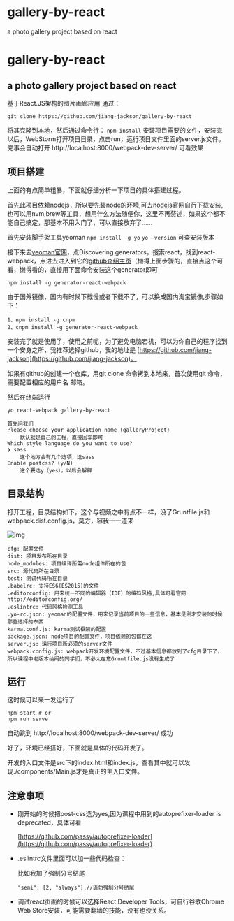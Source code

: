 # gallery-by-react
a photo gallery project based on react
# gallery-by-react
## a photo gallery project based on react

基于React.JS架构的图片画廊应用
通过：
```
git clone https://github.com/jiang-jackson/gallery-by-react

```
将其克隆到本地，然后通过命令行：
`npm install`
安装项目需要的文件，安装完以后，WebStorm打开项目目录，点击run，运行项目文件里面的server.js文件。
完事会自动打开 http://localhost:8000/webpack-dev-server/ 可看效果


## 项目搭建

上面的有点简单粗暴，下面就仔细分析一下项目的具体搭建过程。

首先此项目依赖nodejs，所以要先装node的环境,可去[nodejs官网]([https://nodejs.org/en/](https://nodejs.org/en/))自行下载安装,也可以用nvm,brew等工具，想用什么方法随便你，这里不再赘述，如果这个都不能自己搞定，那基本不用入门了，可以直接放弃了……

首先安装脚手架工具yeoman
`npm install -g yo`
`yo —version` 可查安装版本

接下来去[yeoman官网](http://yeoman.io/)，点Discovering generators，搜索react，找到react-webpack，点进去进入到它的[github介绍主页](https://github.com/react-webpack-generators/generator-react-webpack#readme)（懒得上面步骤的，直接点这个可看，懒得看的，直接用下面命令安装这个generator即可

`npm install -g generator-react-webpack`

由于国外镜像，国内有时候下载慢或者下载不了，可以换成国内淘宝镜像,步骤如下：

``` 
1、npm install -g cnpm
2、cnpm install -g generator-react-webpack
```

安装完了就是使用了，使用之前呢，为了避免电脑宕机，可以为你自己的程序找到一个安身之所，我推荐选择github，我的地址是 [https://github.com/jiang-jackson](https://github.com/jiang-jackson)。

如果有github的创建一个仓库，用git clone 命令拷到本地来，首次使用git 命令，需要配置相应的用户名 邮箱。


然后在终端运行

`yo react-webpack gallery-by-react`

```
首先问我们
Please choose your application name (galleryProject)
	默认就是自己的工程，直接回车即可
Which style language do you want to use? 
❯ sass 
	这个地方会有几个选项，选sass
Enable postcss? (y/N) 
	这个要选y（yes），以后会解释
```

## 目录结构

打开工程，目录结构如下，这个与视频之中有点不一样，没了Gruntfile.js和webpack.dist.config.js，莫方，容我一一道来

![img](https://camo.githubusercontent.com/462e6799f0488b933d625e0e6ad54b4e422af3c9/68747470733a2f2f7374617469632e64696e6774616c6b2e636f6d2f6d656469612f6c414c4f616a33785f63304248637a7a5f3234335f3238352e706e675f363230783130303030713930672e6a7067)

```
cfg: 配置文件
dist: 项目发布所在目录
node_modules: 项目编译所需node组件所在的包
src: 源代码所在目录
test: 测试代码所在目录
.babelrc: 支持ES6(ES2015)的文件
.editorconfig: 用来统一不同的编辑器（IDE）的编码风格,具体可看官网http://editorconfig.org/
.eslintrc: 代码风格检测工具
.yo-rc.json: yeoman的配置文件，用来记录当前项目的一些信息，基本是刚才安装的时候那些选择的东西
karma.conf.js: karma测试框架的配置
package.json: node项目的配置文件，项目依赖的包都在这
server.js: 运行项目所必须的server文件
webpack.config.js: webpack开发环境配置文件，不过基本信息都放到了cfg目录下了，所以课程中老版本纳闷的同学们，不必太在意Gruntfile.js没有生成了
```

## 运行

这时候可以来一发运行了

```
npm start # or
npm run serve
```

自动跳到 http://localhost:8000/webpack-dev-server/ 成功

好了，环境已经搭好，下面就是具体的代码开发了。

开发的入口文件是src下的index.html和index.js，查看其中就可以发现./components/Main.js才是真正的主入口文件。

## 注意事项

- 刚开始的时候把post-css选为yes,因为课程中用到的autoprefixer-loader is deprecated，具体可看

  [https://github.com/passy/autoprefixer-loader](https://github.com/passy/autoprefixer-loader)

- .eslintrc文件里面可以加一些代码检查：

  比如我加了强制分号结尾

  ```
  "semi": [2, "always"],//语句强制分号结尾
  ```


- 调试react页面的时候可以选择React Developer Tools，可自行谷歌Chrome Web Store安装，可能需要翻墙的技能，没有也没关系。



